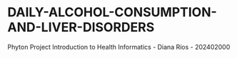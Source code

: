 # DAILY-ALCOHOL-CONSUMPTION-AND-LIVER-DISORDERS
Phyton Project Introduction to Health Informatics - Diana Ríos - 202402000

